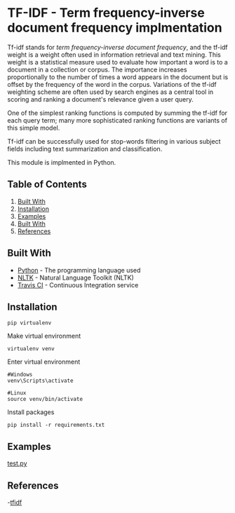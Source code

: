 # TF-IDF - Term frequency-inverse document frequency implmentation

Tf-idf stands for _term frequency-inverse document frequency_, and the tf-idf weight is a weight often used in information retrieval and text mining. This weight is a statistical measure used to evaluate how important a word is to a document in a collection or corpus. The importance increases proportionally to the number of times a word appears in the document but is offset by the frequency of the word in the corpus. Variations of the tf-idf weighting scheme are often used by search engines as a central tool in scoring and ranking a document's relevance given a user query.

One of the simplest ranking functions is computed by summing the tf-idf for each query term; many more sophisticated ranking functions are variants of this simple model.

Tf-idf can be successfully used for stop-words filtering in various subject fields including text summarization and classification.

This module is implmented in Python.

## Table of Contents

1.  [Built With]()
2.  [Installation]()
3.  [Examples]()
4.  [Built With]()
5.  [References]()

## Built With

- [Python](https://www.python.org/) - The programming language used
- [NLTK](https://pypi.org/project/nltk/) - Natural Language Toolkit (NLTK)
- [Travis CI](https://travis-ci.com/) - Continuous Integration service

## Installation

```
pip virtualenv
```

Make virtual environment

```
virtualenv venv
```

Enter virtual environment

```
#Windows
venv\Scripts\activate

#Linux
source venv/bin/activate
```

Install packages

```
pip install -r requirements.txt
```

## Examples

[test.py]()

## References

-[tfidf](http://www.tfidf.com/)

